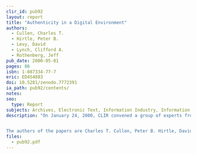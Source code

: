 ```yaml
---
clir_id: pub92
layout: report
title: "Authenticity in a Digital Environment"
authors: 
  - Cullen, Charles T.
  - Hirtle, Peter B.
  - Levy, David
  - Lynch, Clifford A.
  - Rothenberg, Jeff
pub_date: 2000-05-01
pages: 86
isbn: 1-887334-77-7
eric: ED454883
doi: 10.5281/zenodo.7772391
ia_path: pub92/contents/
notes:
seo:
  type: Report
subjects: Archives, Electronic Text, Information Industry, Information Sources, Information Storage, Preservation, Reference Materials
description: "On January 24, 2000, CLIR convened a group of experts from different domains of the information resources community to address the question: What is an authentic digital object? To prepare for the discussion, five individuals were asked to write position papers that identify the attributes that define authentic digital data over time. These papers, together with a brief reflection on the workshop, are presented here.


The authors of the papers are Charles T. Cullen, Peter B. Hirtle, David Levy, Clifford A. Lynch, and Jeff Rothenberg. Additional discussion is provided by Abby Smith."
files:
  - pub92.pdf
---
```

